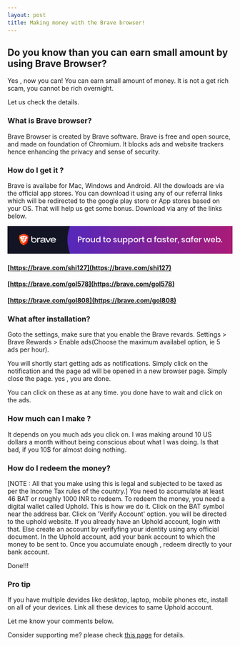 ```yaml
---
layout: post
title: Making money with the Brave browser!
---
```



## Do you know than you can earn small amount by using Brave Browser? 
Yes , now you can! You can earn small amount of money. It is not a get rich scam, you cannot be rich overnight.

Let us check the details.

### What is Brave browser?
Brave Browser is created by Brave software. Brave is free and open source, and made on foundation of Chromium. It blocks ads and website trackers hence enhancing the privacy and sense of security.

### How do I get it ?

Brave is availabe for Mac, Windows and Android. All the dowloads are via the official app stores.
You can download it using any of our referral links which will be redirected to the google play store or App stores based on your OS.
That will help us get some bonus. Download via any of the links below.

<a href="https://brave.com/gol578"><img src="/images/support/Brave_Banner.png" alt="Brave Browser"></a>

#### [https://brave.com/shi127](https://brave.com/shi127)
#### [https://brave.com/gol578](https://brave.com/gol578)
#### [https://brave.com/gol808](https://brave.com/gol808)

### What after installation?

Goto the settings, make sure that you enable the Brave revards.
Settings > Brave Rewards > Enable ads(Choose the maximum availabel option, ie 5 ads per hour).

You will shortly start getting ads as notifications. Simply click on the notification and the page ad will be opened in a new browser page. Simply close the page. yes , you are done.

You can click on these as at any time. you done have to wait and click on the ads.


### How much can I make ?
It depends on you much ads you click on. I was making around 10 US dollars a month without being conscious about what I was doing.
Is that bad, if you 10$ for almost doing nothing.

### How do I redeem the money?
[NOTE : All that you make using this is legal and subjected to be taxed as per the Income Tax rules of the country.]
You need to accumulate at least 46 BAT or roughly 1000 INR to redeem.
To redeem the money, you need a digital wallet called Uphold. This is how we do it.
Click on the BAT symbol near the address bar. Click on 'Verify Account' option. you will be directed to the uphold website. 
If you already have an Uphold account, login with that. Else create an account by verifyfing your identity using any official document. In the Uphold account, add your bank account to which the money to be sent to.
Once you accumulate enough , redeem directly to your bank account.

Done!!!

### Pro tip
If you have multiple devides like desktop, laptop, mobile phones etc, install on all of your devices. Link all these devices to same Uphold account.

Let me know your comments below. 

Consider supporting me? please check [this page](https://golden-eagle-blog.github.io/supportme/) for details.
